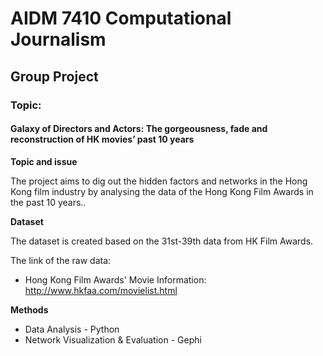 # AIDM 7410 Computational Journalism
## Group Project
### Topic: 
#### Galaxy of Directors and Actors: The gorgeousness, fade and reconstruction of HK movies’ past 10 years

**Topic and issue <br/>**

The project aims to dig out the hidden factors and networks in the Hong Kong film industry by analysing the data of the Hong Kong Film Awards in the past 10 years..

**Dataset <br/>**

The dataset is created based on the 31st-39th data from HK Film Awards.

The link of the raw data: <br/>
* Hong Kong Film Awards' Movie Information: http://www.hkfaa.com/movielist.html

**Methods <br/>**
* Data Analysis - Python <br/>
* Network Visualization & Evaluation - Gephi <br/>
